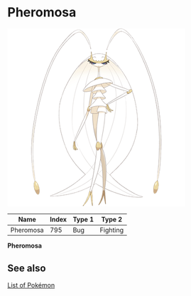 # Pheromosa


![Pheromosa](images/795.png)

| **Name** | **Index** | **Type 1** | **Type 2** |
|----|----|----|----|
| Pheromosa | 795 | Bug | Fighting  |

**Pheromosa** 

## See also

[List of Pokémon](../pokemon.md)
